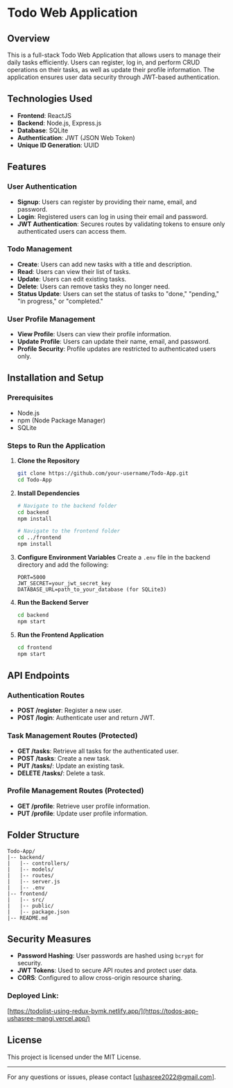 # Todo Web Application

## Overview

This is a full-stack Todo Web Application that allows users to manage their daily tasks efficiently. Users can register, log in, and perform CRUD operations on their tasks, as well as update their profile information. The application ensures user data security through JWT-based authentication.

## Technologies Used

- **Frontend**: ReactJS
- **Backend**: Node.js, Express.js
- **Database**: SQLite
- **Authentication**: JWT (JSON Web Token)
- **Unique ID Generation**: UUID

## Features

### User Authentication

- **Signup**: Users can register by providing their name, email, and password.
- **Login**: Registered users can log in using their email and password.
- **JWT Authentication**: Secures routes by validating tokens to ensure only authenticated users can access them.

### Todo Management

- **Create**: Users can add new tasks with a title and description.
- **Read**: Users can view their list of tasks.
- **Update**: Users can edit existing tasks.
- **Delete**: Users can remove tasks they no longer need.
- **Status Update**: Users can set the status of tasks to "done," "pending," "in progress," or "completed."

### User Profile Management

- **View Profile**: Users can view their profile information.
- **Update Profile**: Users can update their name, email, and password.
- **Profile Security**: Profile updates are restricted to authenticated users only.

## Installation and Setup

### Prerequisites

- Node.js
- npm (Node Package Manager)
- SQLite 

### Steps to Run the Application

1. **Clone the Repository**

   ```bash
   git clone https://github.com/your-username/Todo-App.git
   cd Todo-App
   ```

2. **Install Dependencies**

   ```bash
   # Navigate to the backend folder
   cd backend
   npm install

   # Navigate to the frontend folder
   cd ../frontend
   npm install
   ```

3. **Configure Environment Variables**
   Create a `.env` file in the backend directory and add the following:

   ```env
   PORT=5000
   JWT_SECRET=your_jwt_secret_key
   DATABASE_URL=path_to_your_database (for SQLite3)
   ```

4. **Run the Backend Server**

   ```bash
   cd backend
   npm start
   ```

5. **Run the Frontend Application**

   ```bash
   cd frontend
   npm start
   ```

## API Endpoints

### Authentication Routes

- **POST /register**: Register a new user.
- **POST /login**: Authenticate user and return JWT.

### Task Management Routes (Protected)

- **GET /tasks**: Retrieve all tasks for the authenticated user.
- **POST /tasks**: Create a new task.
- **PUT /tasks/**: Update an existing task.
- **DELETE /tasks/**: Delete a task.

### Profile Management Routes (Protected)

- **GET /profile**: Retrieve user profile information.
- **PUT /profile**: Update user profile information.

## Folder Structure

```
Todo-App/
|-- backend/
|   |-- controllers/
|   |-- models/
|   |-- routes/
|   |-- server.js
|   |-- .env
|-- frontend/
|   |-- src/
|   |-- public/
|   |-- package.json
|-- README.md
```

## Security Measures

- **Password Hashing**: User passwords are hashed using `bcrypt` for security.
- **JWT Tokens**: Used to secure API routes and protect user data.
- **CORS**: Configured to allow cross-origin resource sharing.

### Deployed Link: 
[https://todolist-using-redux-bymk.netlify.app/](https://todos-app-ushasree-mangi.vercel.app/)


## License

This project is licensed under the MIT License.

---



For any questions or issues, please contact [[ushasree2022@gmail.com](mailto\:your-email@example.com)].



 
